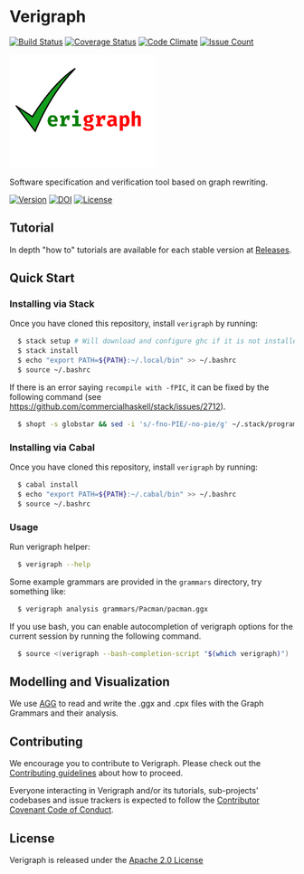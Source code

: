 # Verigraph

[![Build Status](https://travis-ci.org/Verites/verigraph.svg?branch=master)](https://travis-ci.org/Verites/verigraph)
[![Coverage Status](https://coveralls.io/repos/github/Verites/verigraph/badge.svg?branch=master)](https://coveralls.io/github/Verites/verigraph?branch=master)
[![Code Climate](https://codeclimate.com/github/Verites/verigraph/badges/gpa.svg)](https://codeclimate.com/github/Verites/verigraph)
[![Issue Count](https://codeclimate.com/github/Verites/verigraph/badges/issue_count.svg)](https://codeclimate.com/github/Verites/verigraph)

<img src="./images/Verigraph.png" height="200px"/>

Software specification and verification tool based on graph rewriting.

[![Version](https://img.shields.io/github/release/Verites/verigraph.svg)](https://github.com/Verites/verigraph/releases/latest)
[![DOI](https://zenodo.org/badge/22760294.svg)](https://zenodo.org/badge/latestdoi/22760294)
[![License](https://img.shields.io/badge/License-Apache%202.0-blue.svg)](https://github.com/Verites/verigraph/blob/master/LICENSE)

## Tutorial

In depth "how to" tutorials are available for each stable version at [Releases](https://github.com/Verites/verigraph/releases).

## Quick Start

### Installing via Stack

Once you have cloned this repository, install `verigraph` by running:

```bash
  $ stack setup # Will download and configure ghc if it is not installed yet
  $ stack install
  $ echo "export PATH=${PATH}:~/.local/bin" >> ~/.bashrc
  $ source ~/.bashrc
```

If there is an error saying `recompile with -fPIC`, it can be fixed by the following command
(see https://github.com/commercialhaskell/stack/issues/2712).

```bash
  $ shopt -s globstar && sed -i 's/-fno-PIE/-no-pie/g' ~/.stack/programs/**/ghc-*/settings`
```


### Installing via Cabal

Once you have cloned this repository, install `verigraph` by running:

```bash
  $ cabal install
  $ echo "export PATH=${PATH}:~/.cabal/bin" >> ~/.bashrc
  $ source ~/.bashrc
```

### Usage

Run verigraph helper:

```bash
  $ verigraph --help
```

Some example grammars are provided in the `grammars` directory, try something like:

```bash
  $ verigraph analysis grammars/Pacman/pacman.ggx
```

If you use bash, you can enable autocompletion of verigraph options for the current
session by running the following command.

```bash
  $ source <(verigraph --bash-completion-script "$(which verigraph)")
```

## Modelling and Visualization

We use [AGG](http://www.user.tu-berlin.de/o.runge/agg/) to read and write the .ggx
and .cpx files with the Graph Grammars and their analysis.

## Contributing

We encourage you to contribute to Verigraph. Please check out the [Contributing guidelines](CONTRIBUTING.md) about how to proceed.

Everyone interacting in Verigraph and/or its tutorials, sub-projects' codebases and issue trackers is expected to follow the [Contributor Covenant Code of Conduct](CODE_OF_CONDUCT.md).

## License

Verigraph is released under the [Apache 2.0 License](LICENSE)

